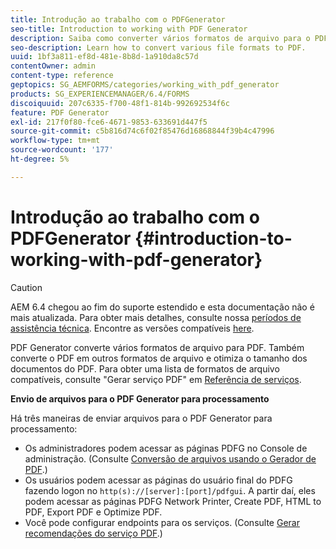 ```yaml
---
title: Introdução ao trabalho com o PDFGenerator
seo-title: Introduction to working with PDF Generator
description: Saiba como converter vários formatos de arquivo para o PDF.
seo-description: Learn how to convert various file formats to PDF.
uuid: 1bf3a811-ef8d-481e-8b8d-1a910da8c57d
contentOwner: admin
content-type: reference
geptopics: SG_AEMFORMS/categories/working_with_pdf_generator
products: SG_EXPERIENCEMANAGER/6.4/FORMS
discoiquuid: 207c6335-f700-48f1-814b-992692534f6c
feature: PDF Generator
exl-id: 217f0f80-fce6-4671-9853-633691d447f5
source-git-commit: c5b816d74c6f02f85476d16868844f39b4c47996
workflow-type: tm+mt
source-wordcount: '177'
ht-degree: 5%

---
```


# Introdução ao trabalho com o PDFGenerator {#introduction-to-working-with-pdf-generator}

>[!CAUTION]
>
>AEM 6.4 chegou ao fim do suporte estendido e esta documentação não é mais atualizada. Para obter mais detalhes, consulte nossa [períodos de assistência técnica](https://helpx.adobe.com/br/support/programs/eol-matrix.html). Encontre as versões compatíveis [here](https://experienceleague.adobe.com/docs/).

PDF Generator converte vários formatos de arquivo para PDF. Também converte o PDF em outros formatos de arquivo e otimiza o tamanho dos documentos do PDF. Para obter uma lista de formatos de arquivo compatíveis, consulte &quot;Gerar serviço PDF&quot; em [Referência de serviços](https://www.adobe.com/go/learn_aemforms_services_63).

**Envio de arquivos para o PDF Generator para processamento**

Há três maneiras de enviar arquivos para o PDF Generator para processamento:

* Os administradores podem acessar as páginas PDFG no Console de administração. (Consulte [Conversão de arquivos usando o Gerador de PDF](/help/forms/using/admin-help/converting-files-using-pdf-generator.md).)
* Os usuários podem acessar as páginas do usuário final do PDFG fazendo logon no `http(s)://[server]:[port]/pdfgui`. A partir daí, eles podem acessar as páginas PDFG Network Printer, Create PDF, HTML to PDF, Export PDF e Optimize PDF.
* Você pode configurar endpoints para os serviços. (Consulte <!--Fix broken link Managing Endpoints and --> [Gerar recomendações do serviço PDF](/help/forms/using/admin-help/configuring-watched-folder-endpoints.md#generate-pdf-service-recommendations).)
